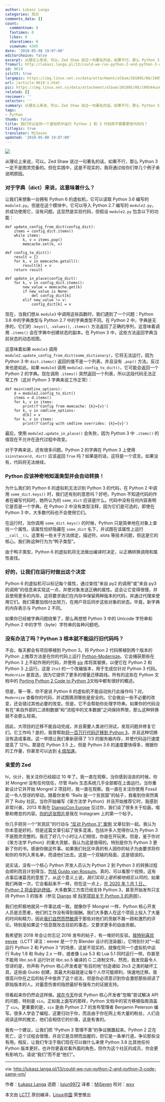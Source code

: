 ```yaml
---
author: Łukasz Langa
categories: 观点
comments_data: []
count:
  commentnum: 0
  favtimes: 0
  likes: 0
  sharetimes: 0
  viewnum: 4345
date: '2018-05-08 19:07:00'
editorchoice: false
excerpt: 从理论上来说，可以。Zed Shaw 说过一句著名的话，如果不行，那么 Python 3 一定不是图灵完备的。但在实践中，这是不现实的，我将通过给你们举几个例子来说明原因。
fromurl: http://lukasz.langa.pl/13/could-we-run-python-2-and-python-3-code-same-vm/
id: 9619
islctt: true
largepic: https://img.linux.net.cn/data/attachment/album/201805/08/190544uu0ll660u6akw600.png
url: /article-9619-1.html
pic: https://img.linux.net.cn/data/attachment/album/201805/08/190544uu0ll660u6akw600.png.thumb.jpg
related: []
reviewer: ''
selector: ''
summary: 从理论上来说，可以。Zed Shaw 说过一句著名的话，如果不行，那么 Python 3 一定不是图灵完备的。但在实践中，这是不现实的，我将通过给你们举几个例子来说明原因。
tags:
- Python
thumb: false
title: 我们可以在同一个虚拟机中运行 Python 2 和 3 代码而不需要更改代码吗？
titlepic: true
translator: MjSeven
updated: '2018-05-08 19:07:00'
---
```


![](/data/attachment/album/201805/08/190544uu0ll660u6akw600.png)


从理论上来说，可以。Zed Shaw 说过一句著名的话，如果不行，那么 Python 3 一定不是图灵完备的。但在实践中，这是不现实的，我将通过给你们举几个例子来说明原因。


### 对于字典（dict）来说，这意味着什么？


让我们来想象一台拥有 Python 6 的虚拟机，它可以读取 Python 3.6 编写的 `module3.py`。但是在这个模块中，它可以导入 Python 2.7 编写的 `module2.py`，并成功使用它，没有问题。这显然是实验代码，但假设 `module2.py` 包含以下的功能：



```
def update_config_from_dict(config_dict):
    items = config_dict.items()
    while items:
        k, v = items.pop()
        memcache.set(k, v)

def config_to_dict():
    result = {}
    for k, v in memcache.getall():
        result[k] = v
    return result

def update_in_place(config_dict):
    for k, v in config_dict.items():
        new_value = memcache.get(k)
        if new_value is None:
            del config_dict[k]
        elif new_value != v:
            config_dict[k] = v

```

现在，当我们想从 `module3` 中调用这些函数时，我们遇到了一个问题：Python 3.6 中的字典类型与 Python 2.7 中的字典类型不同。在 Python 2 中，字典是无序的，它们的 `.keys()`, `.values()`, `.items()` 方法返回了正确的序列，这意味着调用 `.items()` 会在字典中创建状态的副本。在 Python 3 中，这些方法返回字典当前状态的动态视图。


这意味着如果 `module3` 调用 `module2.update_config_from_dict(some_dictionary)`，它将无法运行，因为 Python 3 中 `dict.items()` 返回的值不是一个列表，并且没有 `.pop()` 方法。反过来也是如此。如果 `module3` 调用 `module2.config_to_dict()`，它可能会返回一个 Python 2 的字典。现在调用 `.items()` 突然返回一个列表，所以这段代码无法正常工作（这对 Python 3 字典来说工作正常）：



```
def main(cmdline_options):
    d = module2.config_to_dict()
    items = d.items()
    for k, v in items:
        print(f'Config from memcache: {k}={v}')
    for k, v in cmdline_options:
        d[k] = v
    for k, v in items:
        print(f'Config with cmdline overrides: {k}={v}')

```

最后，使用 `module2.update_in_place()` 会失败，因为 Python 3 中 `.items()` 的值现在不允许在迭代过程中改变。


对于字典来说，还有很多问题。Python 2 的字典在 Python 3 上使用 `isinstance(d, dict)` 应该返回 `True` 吗？如果是的话，这将是一个谎言。如果没有，代码将无法继续。


### Python 应该神奇地知道类型并会自动转换！


为什么我们的 Python 6 的虚拟机无法识别 Python 3 的代码，在 Python 2 中调用 `some_dict.keys()` 时，我们还有别的意思吗？好吧，Python 不知道代码的作者在编写代码时，她所认为的 `some_dict` 应该是什么。代码中没有任何内容表明它是否是一个字典。在 Python 2 中没有类型注释，因为它们是可选的，即使在 Python 3 中，大多数代码也不会使用它们。


在运行时，当你调用 `some_dict.keys()` 的时候，Python 只是简单地在对象上查找一个属性，该属性恰好隐藏在 `some_dict` 名下，并试图在该属性上运行 `__call__()`。这里有一些关于方法绑定，描述符，slots 等技术问题，但这是它的核心。我们称这种行为为“鸭子类型”。


由于鸭子类型，Python 6 的虚拟机将无法做出编译时决定，以正确转换调用和属性查找。


### 好的，让我们在运行时做出这个决定


Python 6 的虚拟机可以标记每个属性，通过查找“来自 py2 的调用”或“来自 py3 的调用”的信息来实现这一点，并使对象发送正确的属性。这会让它变得很慢，并且使用更多的内存。这将要求我们在内存中保留两种版本的代码，并通过代理来使用它们。我们需要加倍付出努力，在用户背后同步这些对象的状态。毕竟，新字典的内存表示与 Python 2 不同。


如果你已经被字典问题绕晕了，那么再想想 Python 3 中的 Unicode 字符串和 Python 2 中的字节（byte）字符串的各种问题吧。


### 没有办法了吗？Python 3 根本就不能运行旧代码吗？


不会。每天都会有项目移植到 Python 3。将 Python 2 代码移植到两个版本的 Python 上推荐方法是在你的代码上运行 [Python-Modernize](https://python-modernize.readthedocs.io/)。它会捕获那些在 Python 3 上不起作用的代码，并使用 [six](http://pypi.python.org/pypi/six) 库将其替换，以便它在 Python 2 和 Python 3 上运行。这是 `2to3` 的一个改编版本，用于生成仅针对 Python 3 代码。`Modernize` 是首选，因为它提供了更多的增量迁移路线。所有的这些在 Python 文档中的 [Porting Python 2 Code to Python 3](https://docs.python.org/3/howto/pyporting.html)文档中都有很好的概述。


但是，等一等，你不是说 Python 6 的虚拟机不能自动执行此操作吗？对。`Modernize` 查看你的代码，并试图猜测哪些是安全的。它会做出一些不必要的改变，还会错过其他必要的改变。但是，它不会帮助你处理字符串。如果你的代码没有在“来自外部的二进制数据”和“流程中的文本数据”之间保持界限，那么这种转换就不会那么轻易。


因此，大项目的迁移不能自动完成，并且需要人类进行测试，发现问题并修复它们。它工作吗？是的，我曾帮助[将一百万行代码迁移到 Python 3](https://www.youtube.com/watch?v=66XoCk79kjM)，并且这种切换没有造成事故。这一举措让我们重新获得了 1/3 的服务器内存，并使代码运行速度提高了 12％。那是在 Python 3.5 上，但是 Python 3.6 的速度要快得多，根据你的工作量，你甚至可以达到 [4 倍加速](https://twitter.com/llanga/status/963834977745022976)。


### 亲爱的 Zed


hi，伙计，我关注你已经超过 10 年了。我一直在观察，当你感到沮丧的时候，你对 Mongrel 没有任何信任，尽管 Rails 生态系统几乎全部都在上面运行。当你重新设计它并开始 Mongrel 2 项目时，我一直在观察。我一直在关注你使用 Fossil 这一令人惊讶的举动。随着你发布 “Rails 是一个贫民窟”的帖子，我看到你突然离开了 Ruby 社区。当你开始编写《笨方法学 Python》并且开始推荐它时，我感到非常兴奋。2013 年我在 [DjangoCon Europe](https://www.instagram.com/p/ZVC9CwH7G1/) 见过你，我们谈了很多关于绘画，唱歌和倦怠的内容。[你的这张照片](https://www.instagram.com/p/ZXtdtUn7Gk/)是我在 Instagram 上的第一个帖子。


你几乎把另一个“贫民区”的行动与 [“反对 Python 3” 案例](https://learnpythonthehardway.org/book/nopython3.html) 文章拉到一起。我认为你本意是好的，但是这篇文章引起了很多混淆，包括许多人觉得你认为 Python 3 不是图灵完整的。我花了好几个小时让人们相信，你是在开玩笑。但是，鉴于你对《笨方法学 Python》的重大贡献，我认为这是值得的。特别是你为 Python 3 更新了你的书。感谢你做这件事。如果我们社区中真的有人因你的帖子为由要求将你和你的书列入黑名单，而请他们出去。这是一个双输的局面，这是错误的。


说实话，没有一个核心 Python 开发人员认为 Python 2 到 Python 3 的转换过程会顺利而且计划得当，[包括 Guido van Rossum](https://www.youtube.com/watch?v=Oiw23yfqQy8)。真的，可以看那个视频，这有点事后诸葛亮的意思了。从这个意义上说，*我们实际上是积极地相互认同的*。如果我们再做一次，它会看起来不一样。但在这一点上，[在 2020 年 1 月 1 日，Python 2 将会到达终结](https://mail.python.org/pipermail/python-dev/2018-March/152348.html)。大多数第三方库已经支持 Python 3，甚至开始发布只支持 Python 3 的版本（参见 [Django](https://pypi.python.org/pypi/Django/2.0.3) 或 [科学项目关于 Python 3 的声明](http://python3statement.org/)）。


我们也积极地就另一件事达成一致。就像你于 Mongrel 一样，Python 核心开发人员是志愿者，他们的工作没有得到报酬。我们大多数人在这个项目上投入了大量的时间和精力，因此[我们自然而然敏感](https://www.youtube.com/watch?v=-Nk-8fSJM6I)于那些对他们的贡献不屑一顾和激烈的评论。特别是如果这个信息既攻击目前的事态，又要求更多的自由贡献。


我希望到 2018 年会让你忘记 2016 发布的帖子，有一堆好的反驳。[我特别喜欢 eevee](https://eev.ee/blog/2016/11/23/a-rebuttal-for-python-3/)（LCTT 译注：eevee 是一个为 Blender 设计的渲染器）。它特别针对“一起运行 Python 2 和 Python 3 ”的场景，这是不现实的，就像在同一个虚拟机中运行 Ruby 1.8 和 Ruby 2.x 一样，或者像 Lua 5.3 和 Lua 5.1 同时运行一样。你甚至不能用 libc.so.6 运行针对 libc.so.5 编译的 C 二进制文件。然而，我发现最令人惊讶的是，你声称 Python 核心开发者是“有目的地”创造诸如 2to3 之类的破坏工具，这些由 Guido 创建，其最大利益就是让每个人尽可能顺利，快速地迁移。我很高兴你在之后的帖子中放弃了这个说法，但是你必须意识到你会激怒那些阅读了原始版本的人。对蓄意伤害的指控最好有强有力的证据支持。


但看起来你仍然会这样做。[就在今天](https://twitter.com/zedshaw/status/977909970795745281)你说 Python 核心开发者“忽略”尝试解决 API 的问题，特别是 `six`。正如我上面写的那样，Python 文档中的官方移植指南涵盖了 `six`。更重要的是，`six` 是由 Python 2.7 的发布管理者 Benjamin Peterson 编写。很多人学会了编程，这要归功于你，而且由于你在网上有大量的粉丝，人们会阅读这样的推文，他们会相信它的价值，这是有害的。


我有一个建议，让我们把 “Python 3 管理不善”的争议搁置起来。Python 2 正在死亡，这个过程会很慢，并且它是丑陋而血腥的，但它是一条单行道。争论那些没有用。相反，让我们专注于我们现在可以做什么来使 Python 3.8 比其他任何 Python 版本更好。也许你更喜欢看外面的角色，但作为这个社区的成员，你会更有影响力。请说“我们”而不是“他们”。




---


via: <http://lukasz.langa.pl/13/could-we-run-python-2-and-python-3-code-same-vm/>


作者：[Łukasz Langa](http://lukasz.langa.pl) 选题：[lujun9972](https://github.com/lujun9972) 译者：[MjSeven](https://github.com/MjSeven) 校对：[wxy](https://github.com/wxy) 


本文由 [LCTT](https://github.com/LCTT/TranslateProject) 原创编译，[Linux中国](https://linux.cn/) 荣誉推出
